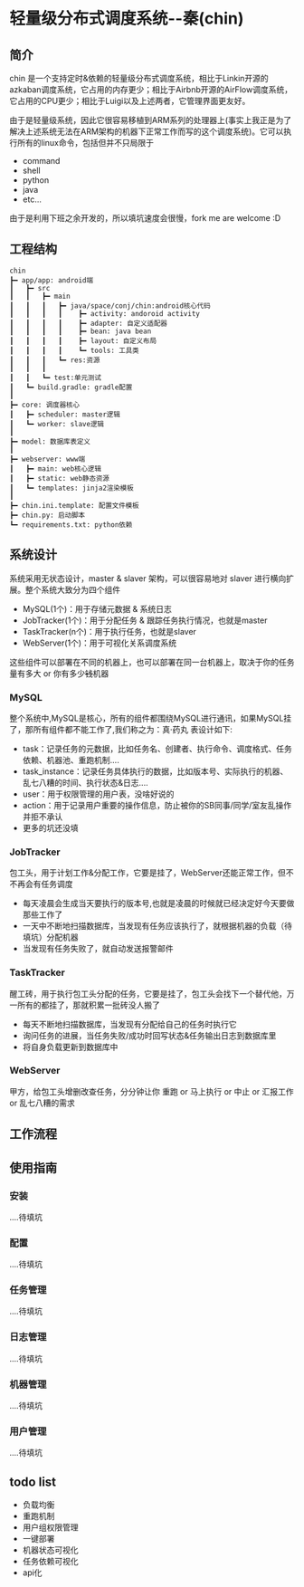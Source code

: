 # 轻量级分布式调度系统--秦(chin)
## 简介
chin 是一个支持定时&依赖的轻量级分布式调度系统，相比于Linkin开源的azkaban调度系统，它占用的内存更少；相比于Airbnb开源的AirFlow调度系统，它占用的CPU更少；相比于Luigi以及上述两者，它管理界面更友好。

由于是轻量级系统，因此它很容易移植到ARM系列的处理器上(事实上我正是为了解决上述系统无法在ARM架构的机器下正常工作而写的这个调度系统)。它可以执行所有的linux命令，包括但并不只局限于

* command
* shell
* python
* java
* etc...

由于是利用下班之余开发的，所以填坑速度会很慢，fork me are welcome :D

## 工程结构
```
chin
┣━ app/app: android端
┃   ┣━ src
┃   ┃   ┣━ main
┃   ┃   ┃   ┣━ java/space/conj/chin:android核心代码
┃   ┃   ┃   ┃    ┣━ activity: andoroid activity
┃   ┃   ┃   ┃    ┣━ adapter: 自定义适配器
┃   ┃   ┃   ┃    ┣━ bean: java bean
┃   ┃   ┃   ┃    ┣━ layout: 自定义布局
┃   ┃   ┃   ┃    ┗━ tools: 工具类
┃   ┃   ┃   ┗━ res:资源
┃   ┃   ┃
┃   ┃   ┗━ test:单元测试
┃   ┗━ build.gradle: gradle配置
┃
┣━ core: 调度器核心
┃   ┣━ scheduler: master逻辑
┃   ┗━ worker: slave逻辑
┃
┣━ model: 数据库表定义
┃
┣━ webserver: www端
┃   ┣━ main: web核心逻辑
┃   ┣━ static: web静态资源
┃   ┗━ templates: jinja2渲染模板
┃
┣━ chin.ini.template: 配置文件模板
┣━ chin.py: 启动脚本
┗━ requirements.txt: python依赖
```


## 系统设计
系统采用无状态设计，master & slaver 架构，可以很容易地对 slaver 进行横向扩展。整个系统大致分为四个组件

* MySQL(1个)：用于存储元数据 & 系统日志
* JobTracker(1个)：用于分配任务 & 跟踪任务执行情况，也就是master
* TaskTracker(n个)：用于执行任务，也就是slaver
* WebServer(1个)：用于可视化关系调度系统

这些组件可以部署在不同的机器上，也可以部署在同一台机器上，取决于你的任务量有多大 or 你有多少~~钱~~机器

### MySQL
整个系统中,MySQL是核心，所有的组件都围绕MySQL进行通讯，如果MySQL挂了，那所有组件都不能工作了,我们称之为：真·药丸
表设计如下:

* task：记录任务的元数据，比如任务名、创建者、执行命令、调度格式、任务依赖、机器池、重跑机制....
* task_instance：记录任务具体执行的数据，比如版本号、实际执行的机器、乱七八糟的时间、执行状态&日志....
* user：用于权限管理的用户表，没啥好说的
* action：用于记录用户重要的操作信息，防止被你的SB同事/同学/室友乱操作并拒不承认
* 更多的坑还没填

### JobTracker
包工头，用于计划工作&分配工作，它要是挂了，WebServer还能正常工作，但不不再会有任务调度

* 每天凌晨会生成当天要执行的版本号,也就是凌晨的时候就已经决定好今天要做那些工作了
* 一天中不断地扫描数据库，当发现有任务应该执行了，就根据机器的负载（待填坑）分配机器
* 当发现有任务失败了，就自动发送报警邮件

### TaskTracker
醒工砖，用于执行包工头分配的任务，它要是挂了，包工头会找下一个替代他，万一所有的都挂了，那就积累一批砖没人搬了

* 每天不断地扫描数据库，当发现有分配给自己的任务时执行它
* 询问任务的进展，当任务失败/成功时回写状态&任务输出日志到数据库里
* 将自身负载更新到数据库中

### WebServer
甲方，给包工头增删改查任务，分分钟让你 重跑 or 马上执行 or 中止 or 汇报工作 or 乱七八糟的需求

## 工作流程

## 使用指南
### 安装
....待填坑
### 配置
....待填坑
### 任务管理
....待填坑
### 日志管理
....待填坑
### 机器管理
....待填坑
### 用户管理
....待填坑

## todo list
* 负载均衡
* 重跑机制
* 用户组权限管理
* 一键部署
* 机器状态可视化
* 任务依赖可视化
* api化
